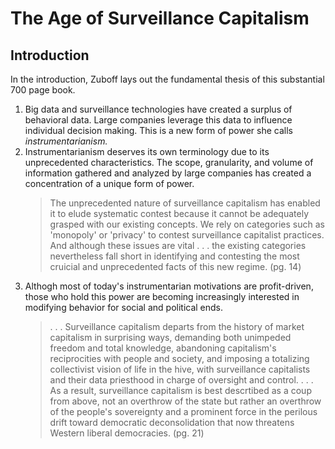 # The Age of Surveillance Capitalism
## Introduction

In the introduction, Zuboff lays out the fundamental thesis of this substantial 700 page book.

1. Big data and surveillance technologies have created a surplus of behavioral data. Large companies leverage this data to influence individual decision making. This is a new form of power she calls *instrumentarianism.*
2. Instrumentarianism deserves its own terminology due to its unprecedented characteristics. The scope, granularity, and volume of information gathered and analyzed by large companies has created a concentration of a unique form of power.
   > The unprecedented nature of surveillance capitalism has enabled it to elude systematic contest because it cannot be adequately grasped with our existing concepts. We rely on categories such as 'monopoly' or 'privacy' to contest surveillance capitalist practices. And although these issues are vital . . . the existing categories nevertheless fall short in identifying and contesting the most cruicial and unprecedented facts of this new regime. (pg. 14)
3. Althogh most of today's instrumentarian motivations are profit-driven, those who hold this power are becoming increasingly interested in modifying behavior for social and political ends.
   > . . . Surveillance capitalism departs from the history of market capitalism in surprising ways, demanding both unimpeded freedom and total knowledge, abandoning capitalism's reciprocities with people and society, and imposing a totalizing collectivist vision of life in the hive, with surveillance capitalists and their data priesthood in charge of oversight and control. . . . As a result, surveillance capitalism is best descrtibed as a coup from above, not an overthrow of the state but rather an overthrow of the people's sovereignty and a prominent force in the perilous drift toward democratic deconsolidation that now threatens Western liberal democracies. (pg. 21)
